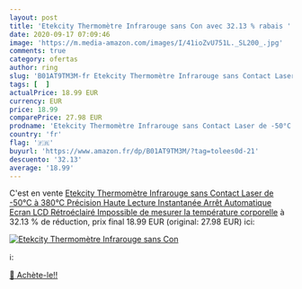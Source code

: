 ```yaml
---
layout: post
title: 'Etekcity Thermomètre Infrarouge sans Con avec 32.13 % rabais '
date: 2020-09-17 07:09:46
image: 'https://m.media-amazon.com/images/I/41ioZvU751L._SL200_.jpg'
comments: true
category: ofertas
author: ring
slug: 'B01AT9TM3M-fr Etekcity Thermomètre Infrarouge sans Contact Laser de...'
tags: [  ]
actualPrice: 18.99 EUR
currency: EUR
price: 18.99
comparePrice: 27.98 EUR
prodname: 'Etekcity Thermomètre Infrarouge sans Contact Laser de -50°C à 380°C  Précision Haute  Lecture Instantanée  Arrêt Automatique  Ecran LCD Rétroéclairé  Impossible de mesurer la température corporelle'
country: 'fr'
flag: '🇫🇷'
buyurl: 'https://www.amazon.fr/dp/B01AT9TM3M/?tag=tolees0d-21'
descuento: '32.13'
average: '18.99'
---
```


C'est en vente [Etekcity Thermomètre Infrarouge sans Contact Laser de -50°C à 380°C  Précision Haute  Lecture Instantanée  Arrêt Automatique  Ecran LCD Rétroéclairé  Impossible de mesurer la température corporelle](https://www.amazon.fr/dp/B01AT9TM3M/?tag=tolees0d-21)  à  32.13 % de réduction, prix final  18.99 EUR (original: 27.98 EUR) ici:

[![Etekcity Thermomètre Infrarouge sans Con](https://m.media-amazon.com/images/I/41ioZvU751L._SL200_.jpg)](https://www.amazon.fr/dp/B01AT9TM3M/?tag=tolees0d-21)

ℹ️:


[🛒 Achète-le!!](https://www.amazon.fr/dp/B01AT9TM3M/?tag=tolees0d-21)
